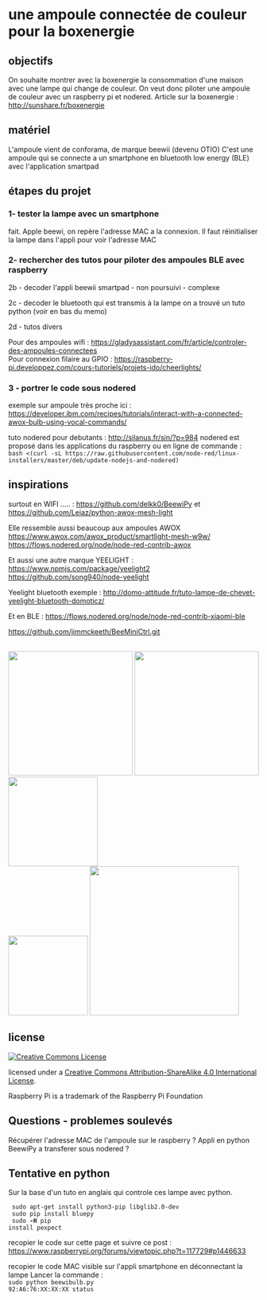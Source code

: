 # une ampoule connectée de couleur pour la boxenergie

## objectifs
On souhaite montrer avec la boxenergie la consommation d'une maison avec une lampe qui change de couleur.
On veut donc piloter une ampoule de couleur avec un raspberry pi et nodered.
Article sur la boxenergie : http://sunshare.fr/boxenergie

## matériel
L'ampoule vient de conforama, de marque beewii (devenu OTIO)
C'est une ampoule qui se connecte a un smartphone en bluetooth low energy (BLE) avec l'application smartpad

## étapes du projet

### 1- tester la lampe avec un smartphone
fait. Apple beewi, on repère l'adresse MAC a la connexion.
Il faut réinitialiser la lampe dans l'appli pour voir l'adresse MAC

### 2- rechercher des tutos pour piloter des ampoules BLE avec raspberry

2b - decoder l'appli beewii smartpad - non poursuivi - complexe

2c - decoder le bluetooth qui est transmis à la lampe
on a trouvé un tuto python (voir en bas du memo)

2d - tutos divers

Pour des ampoules wifi : https://gladysassistant.com/fr/article/controler-des-ampoules-connectees <br>
Pour connexion filaire au GPIO : https://raspberry-pi.developpez.com/cours-tutoriels/projets-ido/cheerlights/


### 3 - portrer le code sous nodered
exemple sur ampoule très proche ici : <br>
https://developer.ibm.com/recipes/tutorials/interact-with-a-connected-awox-bulb-using-vocal-commands/

tuto nodered pour debutants :
http://silanus.fr/sin/?p=984
nodered est proposé dans les applications du raspberry ou en ligne de commande : <br>
```bash <(curl -sL https://raw.githubusercontent.com/node-red/linux-installers/master/deb/update-nodejs-and-nodered)```


## inspirations
surtout en WIFI ..... :
https://github.com/delkk0/BeewiPy et https://github.com/Leiaz/python-awox-mesh-light <br>

Elle ressemble aussi beaucoup aux ampoules AWOX https://www.awox.com/awox_product/smartlight-mesh-w9w/
https://flows.nodered.org/node/node-red-contrib-awox

Et aussi une autre marque YEELIGHT :
https://www.npmjs.com/package/yeelight2
https://github.com/song940/node-yeelight

Yeelight bluetooth exemple : http://domo-attitude.fr/tuto-lampe-de-chevet-yeelight-bluetooth-domoticz/ <br>

Et en BLE :
https://flows.nodered.org/node/node-red-contrib-xiaomi-ble

https://github.com/jimmckeeth/BeeMiniCtrl.git <br><br>

<img src="http://www.bee-wi.com/wp-content/uploads/2016/09/BLR11.png" width="250"/> <img src="http://www.bee-wi.com/wp-content/uploads/2017/06/BLH04-U1E.png" width="250"/> <img src="http://actu-smartphones.com/wp-content/uploads/2015/02/boite.jpg" width="180"/> <br>
<img src=https://i.pinimg.com/236x/c1/d5/04/c1d504a513c66ceb0d76fcadc991d631.jpg width="160"/>  <img src=https://mir-s3-cdn-cf.behance.net/project_modules/disp/0bb82849055337.56084b140b852.jpg width="300" /><br>

## license

<a rel="license" href="http://creativecommons.org/licenses/by-sa/4.0/"><img alt="Creative Commons License" style="border-width:0" src="https://i.creativecommons.org/l/by-sa/4.0/88x31.png" /></a><br />

licensed under a <a rel="license" href="http://creativecommons.org/licenses/by-sa/4.0/">Creative Commons Attribution-ShareAlike 4.0 International License</a>.

Raspberry Pi is a trademark of the Raspberry Pi Foundation

## Questions - problemes soulevés
Récupérer l'adresse MAC de l'ampoule sur le raspberry ?
Appli en python BeewiPy a transferer sous nodered ?


## Tentative en python

Sur la base d'un tuto en anglais qui controle ces lampe avec python.

<code> sudo apt-get install python3-pip libglib2.0-dev </code><br>
<code> sudo pip install bluepy </code><br>
<code> sudo <b>-H</b> pip install pexpect </code><br>

recopier le code sur cette page et suivre ce post : https://www.raspberrypi.org/forums/viewtopic.php?t=117729#p1446633

recopier le code MAC visible sur l'appli smartphone en déconnectant la lampe
Lancer la commande :<br>
<code>sudo python beewibulb.py 92:A6:76:XX:XX:XX status</code>
